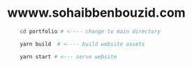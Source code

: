 # wwww.sohaibbenbouzid.com

```bash
    cd portfolio # <---- change to main directory
```

```bash
    yarn build  # <---- build website assets
```

```bash
    yarn start # <--- serve website
```
